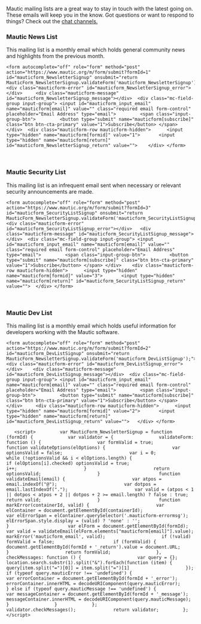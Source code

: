 Mautic mailing lists are a great way to stay in touch with the latest going on. These emails will keep you in the know.  Got questions or want to respond to things? Check out the [chat channels.](get-involved/group-chats)  

 
### Mautic News List
 This mailing list is a monthly email which holds general community news and highlights from the previous month.   

    <form autocomplete="off" role="form" method="post" action="https://www.mautic.org/m/form/submit?formId=1" id="mauticform_NewsletterSignup" onsubmit="return MauticForm_NewsletterSignup.validateForm('mauticform_NewsletterSignup');"> 	<div class="mauticform-error" id="mauticform_NewsletterSignup_error"></div> 	<div class="mauticform-message" id="mauticform_NewsletterSignup_message"></div>  <div class="mc-field-group input-group"> <input id="mauticform_input_email" name="mauticform[email]" value="" class="required email form-control" placeholder="Email Address" type="email">         <span class="input-group-btn">         <button type="submit" name="mauticform[subscribe]" class="btn btn-cta-primary" value="1">Subscribe</button> </span> </div> 	<div class="mauticform-row mauticform-hidden"> 	    <input type="hidden" name="mauticform[formid]" value="1"> 	    <input type="hidden" name="mauticform[return]" id="mauticform_NewsletterSignup_return" value=""> 	</div> </form>     

    

 
### Mautic Security List
 This mailing list is an infrequent email sent when necessary or relevant security announcements are made.  

    <form autocomplete="off" role="form" method="post" action="https://www.mautic.org/m/form/submit?formId=3" id="mauticform_SecurityListSignup" onsubmit="return MauticForm_NewsletterSignup.validateForm('mauticform_SecurityListSignup');"> 	<div class="mauticform-error" id="mauticform_SecurityListSignup_error"></div> 	<div class="mauticform-message" id="mauticform_SecurityListSignup_message"></div>  <div class="mc-field-group input-group"> <input id="mauticform_input_email" name="mauticform[email]" value="" class="required email form-control" placeholder="Email Address" type="email">         <span class="input-group-btn">         <button type="submit" name="mauticform[subscribe]" class="btn btn-cta-primary" value="1">Subscribe</button> </span> </div> 	<div class="mauticform-row mauticform-hidden"> 	    <input type="hidden" name="mauticform[formid]" value="3"> 	    <input type="hidden" name="mauticform[return]" id="mauticform_SecurityListSignup_return" value=""> 	</div> </form>     

    

 
### Mautic Dev List
 This mailing list is a monthly email which holds useful information for developers working with the Mautic software.   

    <form autocomplete="off" role="form" method="post" action="https://www.mautic.org/m/form/submit?formId=2" id="mauticform_DevListSignup" onsubmit="return MauticForm_NewsletterSignup.validateForm('mauticform_DevListSignup');"> 	<div class="mauticform-error" id="mauticform_DevListSignup_error"></div> 	<div class="mauticform-message" id="mauticform_DevListSignup_message"></div>  <div class="mc-field-group input-group"> <input id="mauticform_input_email" name="mauticform[email]" value="" class="required email form-control" placeholder="Email Address" type="email">         <span class="input-group-btn">         <button type="submit" name="mauticform[subscribe]" class="btn btn-cta-primary" value="1">Subscribe</button> </span> </div> 	<div class="mauticform-row mauticform-hidden"> 	    <input type="hidden" name="mauticform[formid]" value="2"> 	    <input type="hidden" name="mauticform[return]" id="mauticform_DevListSignup_return" value=""> 	</div> </form>     

       <script>         var MauticForm_NewsletterSignup = function (formId) {             var validator = {                 validateForm: function () {                     var formValid = true;                      function validateOptions(elOptions) {                         var optionsValid = false;                         var i = 0;                         while (!optionsValid && i < elOptions.length) {                             if (elOptions[i].checked) optionsValid = true;                             i++;                         }                         return optionsValid;                     }                      function validateEmail(email) {                         var atpos = email.indexOf("@");                         var dotpos = email.lastIndexOf(".");                         var valid = (atpos < 1 || dotpos < atpos + 2 || dotpos + 2 >= email.length) ? false : true;                         return valid;                     }                      function markError(containerId, valid) {                         var elContainer = document.getElementById(containerId);                         var elErrorSpan = elContainer.querySelector('.mauticform-errormsg');                         elErrorSpan.style.display = (valid) ? 'none' : '';                     }                      var elForm = document.getElementById(formId);                      var valid = validateEmail(elForm.elements["mauticform[email]"].value);                     markError('mauticform_email', valid);                     if (!valid) formValid = false;                      if (formValid) {                         document.getElementById(formId + '_return').value = document.URL;                     }                     return formValid;                 },                  checkMessages: function () {                     var query = {};                     location.search.substr(1).split("&").forEach(function (item) {                         query[item.split("=")[0]] = item.split("=")[1]                     });                     if (typeof query.mauticError !== 'undefined') {                         var errorContainer = document.getElementById(formId + '_error');                         errorContainer.innerHTML = decodeURIComponent(query.mauticError);                     } else if (typeof query.mauticMessage !== 'undefined') {                         var messageContainer = document.getElementById(formId + '_message');                         messageContainer.innerHTML = decodeURIComponent(query.mauticMessage);                     }                 }             };              validator.checkMessages();              return validator;         };      </script>